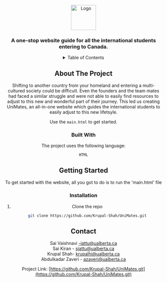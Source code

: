 
<!-- PROJECT LOGO -->
<br />
<div align="center">
  <a href="logo.jpg">
    <img src="logo.png" alt="Logo" width="80" height="80">
  </a>

  <h3 align="center">A one-stop website guide for all the international students entering to Canada.</h3>

<!-- TABLE OF CONTENTS -->
<details>
  <summary>Table of Contents</summary>
        <li><a href="#about-the-project">About The Project</a>
        <li><a href="#built-with">Built With</a></li>
        <li><a href="#getting-started">Getting Started</a>
        <li><a href="#installation">Installation</a></li>
        <li><a href="#contact">Contact</a></li>
</details>



<!-- ABOUT THE PROJECT -->
## About The Project


Shifting to another country from your homeland and entering
a multi-cultured society could be difficult. Even the founders and the team mates had faced a similar struggle 
and were not able to easily find resources to adjust to this new and wonderful part of their journey. This led us
creating UniMates, an all-in-one website which guides the international students to easily adjust to this new 
lifetsyle. 

Use the `main.html` to get started.

### Built With

The project uses the following language:

`HTML`

<!-- GETTING STARTED -->
## Getting Started

To get started with the website, all you got to do is to run the 'main.html' file
 

### Installation


1. Clone the repo
   ```sh
   git clone https://github.com/Krupal-Shah/UniMates.git
   ```


<!-- CONTACT -->
## Contact

Sai Vaishnavi -jattu@ualberta.ca
<br>
Sai Kiran - sjattu@ualberta.ca
<br>
Krupal Shah- krupalhi@ualberta.ca
<br>
Abdulkadar Zaveri - azaveri@ualberta.ca
<br>

Project Link: [https://github.com/Krupal-Shah/UniMates.git](https://github.com/Krupal-Shah/UniMates.git)
